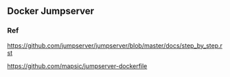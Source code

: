 ## Docker Jumpserver

### Ref

https://github.com/jumpserver/jumpserver/blob/master/docs/step_by_step.rst

https://github.com/mapsic/jumpserver-dockerfile

